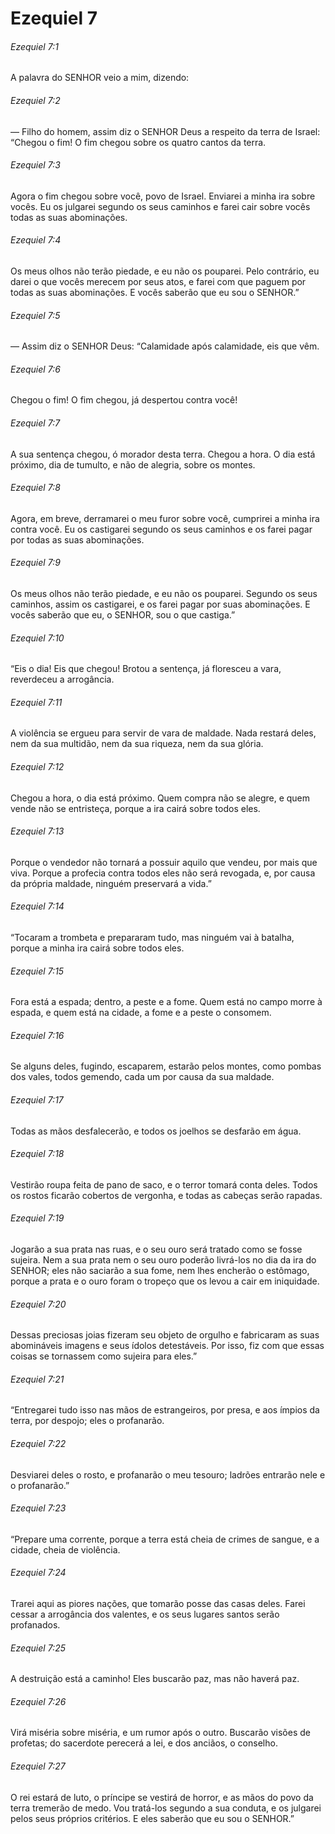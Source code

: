 # Ezequiel 7

###### Ezequiel 7:1

A palavra do SENHOR veio a mim, dizendo:

###### Ezequiel 7:2

— Filho do homem, assim diz o SENHOR Deus a respeito da terra de Israel: “Chegou o fim! O fim chegou sobre os quatro cantos da terra.

###### Ezequiel 7:3

Agora o fim chegou sobre você, povo de Israel. Enviarei a minha ira sobre vocês. Eu os julgarei segundo os seus caminhos e farei cair sobre vocês todas as suas abominações.

###### Ezequiel 7:4

Os meus olhos não terão piedade, e eu não os pouparei. Pelo contrário, eu darei o que vocês merecem por seus atos, e farei com que paguem por todas as suas abominações. E vocês saberão que eu sou o SENHOR.”

###### Ezequiel 7:5

— Assim diz o SENHOR Deus: “Calamidade após calamidade, eis que vêm.

###### Ezequiel 7:6

Chegou o fim! O fim chegou, já despertou contra você!

###### Ezequiel 7:7

A sua sentença chegou, ó morador desta terra. Chegou a hora. O dia está próximo, dia de tumulto, e não de alegria, sobre os montes.

###### Ezequiel 7:8

Agora, em breve, derramarei o meu furor sobre você, cumprirei a minha ira contra você. Eu os castigarei segundo os seus caminhos e os farei pagar por todas as suas abominações.

###### Ezequiel 7:9

Os meus olhos não terão piedade, e eu não os pouparei. Segundo os seus caminhos, assim os castigarei, e os farei pagar por suas abominações. E vocês saberão que eu, o SENHOR, sou o que castiga.”

###### Ezequiel 7:10

“Eis o dia! Eis que chegou! Brotou a sentença, já floresceu a vara, reverdeceu a arrogância.

###### Ezequiel 7:11

A violência se ergueu para servir de vara de maldade. Nada restará deles, nem da sua multidão, nem da sua riqueza, nem da sua glória.

###### Ezequiel 7:12

Chegou a hora, o dia está próximo. Quem compra não se alegre, e quem vende não se entristeça, porque a ira cairá sobre todos eles.

###### Ezequiel 7:13

Porque o vendedor não tornará a possuir aquilo que vendeu, por mais que viva. Porque a profecia contra todos eles não será revogada, e, por causa da própria maldade, ninguém preservará a vida.”

###### Ezequiel 7:14

“Tocaram a trombeta e prepararam tudo, mas ninguém vai à batalha, porque a minha ira cairá sobre todos eles.

###### Ezequiel 7:15

Fora está a espada; dentro, a peste e a fome. Quem está no campo morre à espada, e quem está na cidade, a fome e a peste o consomem.

###### Ezequiel 7:16

Se alguns deles, fugindo, escaparem, estarão pelos montes, como pombas dos vales, todos gemendo, cada um por causa da sua maldade.

###### Ezequiel 7:17

Todas as mãos desfalecerão, e todos os joelhos se desfarão em água.

###### Ezequiel 7:18

Vestirão roupa feita de pano de saco, e o terror tomará conta deles. Todos os rostos ficarão cobertos de vergonha, e todas as cabeças serão rapadas.

###### Ezequiel 7:19

Jogarão a sua prata nas ruas, e o seu ouro será tratado como se fosse sujeira. Nem a sua prata nem o seu ouro poderão livrá-los no dia da ira do SENHOR; eles não saciarão a sua fome, nem lhes encherão o estômago, porque a prata e o ouro foram o tropeço que os levou a cair em iniquidade.

###### Ezequiel 7:20

Dessas preciosas joias fizeram seu objeto de orgulho e fabricaram as suas abomináveis imagens e seus ídolos detestáveis. Por isso, fiz com que essas coisas se tornassem como sujeira para eles.”

###### Ezequiel 7:21

“Entregarei tudo isso nas mãos de estrangeiros, por presa, e aos ímpios da terra, por despojo; eles o profanarão.

###### Ezequiel 7:22

Desviarei deles o rosto, e profanarão o meu tesouro; ladrões entrarão nele e o profanarão.”

###### Ezequiel 7:23

“Prepare uma corrente, porque a terra está cheia de crimes de sangue, e a cidade, cheia de violência.

###### Ezequiel 7:24

Trarei aqui as piores nações, que tomarão posse das casas deles. Farei cessar a arrogância dos valentes, e os seus lugares santos serão profanados.

###### Ezequiel 7:25

A destruição está a caminho! Eles buscarão paz, mas não haverá paz.

###### Ezequiel 7:26

Virá miséria sobre miséria, e um rumor após o outro. Buscarão visões de profetas; do sacerdote perecerá a lei, e dos anciãos, o conselho.

###### Ezequiel 7:27

O rei estará de luto, o príncipe se vestirá de horror, e as mãos do povo da terra tremerão de medo. Vou tratá-los segundo a sua conduta, e os julgarei pelos seus próprios critérios. E eles saberão que eu sou o SENHOR.”

